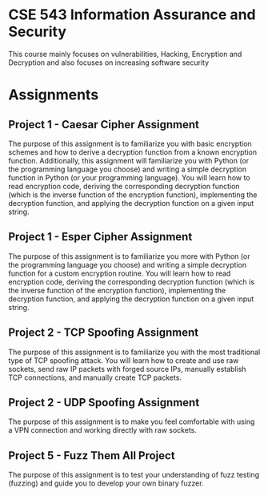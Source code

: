 # CSE 543 Information Assurance and Security
 This course mainly focuses on vulnerabilities, Hacking, Encryption and Decryption and also focuses on increasing software security

# Assignments

## Project 1 - Caesar Cipher Assignment

The purpose of this assignment is to familiarize you with basic encryption schemes and how to derive a decryption function from a known encryption function. Additionally, this assignment will familiarize you with Python (or the programming language you choose) and writing a simple decryption function in Python (or your programming language). You will learn how to read encryption code, deriving the corresponding decryption function (which is the inverse function of the encryption function), implementing the decryption function, and applying the decryption function on a given input string.

## Project 1 - Esper Cipher Assignment

The purpose of this assignment is to familiarize you more with Python (or the programming language you choose) and writing a simple decryption function for a custom encryption routine. You will learn how to read encryption code, deriving the corresponding decryption function (which is the inverse function of the encryption function), implementing the decryption function, and applying the decryption function on a given input string.

## Project 2 - TCP Spoofing Assignment

The purpose of this assignment is to familiarize you with the most traditional type of TCP spoofing attack. You will learn how to create and use raw sockets, send raw IP packets with forged source IPs, manually establish TCP connections, and manually create TCP packets.

## Project 2 - UDP Spoofing Assignment

The purpose of this assignment is to make you feel comfortable with using a VPN connection and working directly with raw sockets.

## Project 5 - Fuzz Them All Project

The purpose of this assignment is to test your understanding of fuzz testing (fuzzing) and guide you to develop your own binary fuzzer.
